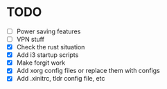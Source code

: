 # TODO

- [ ] Power saving features
- [ ] VPN stuff
- [x] Check the rust situation
- [x] Add i3 startup scripts
- [x] Make forgit work
- [x] Add xorg config files or replace them with configs
- [x] Add .xinitrc, tldr config file, etc
